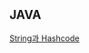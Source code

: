 ## JAVA

[String과 Hashcode](https://github.com/Developer-SeongBeomPark/multicampus/blob/master/TIL_1.md)
